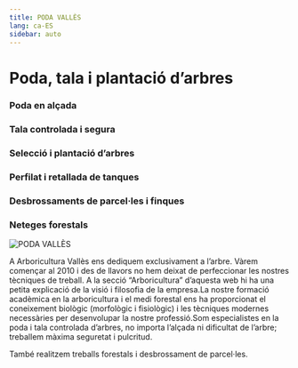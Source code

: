 ```yaml
---
title: PODA VALLÈS
lang: ca-ES
sidebar: auto
---
```


# Poda, tala i plantació d’arbres

### Poda en alçada
### Tala controlada i segura
### Selecció i plantació d’arbres
### Perfilat i retallada de tanques
### Desbrossaments de parcel·les i finques
### Neteges forestals

![PODA VALLÈS](/img/prune-1920x1200.jpeg)

A Arboricultura Vallès ens dediquem exclusivament a l’arbre. Vàrem començar al 2010 i des de llavors no hem deixat de perfeccionar les nostres tècniques de treball. A la secció “Arboricultura” d’aquesta web hi ha una petita explicació de la visió i filosofia de la empresa.La nostre formació acadèmica en la arboricultura i el medi forestal ens ha proporcionat el coneixement biològic  (morfològic i fisiològic) i les tècniques modernes necessàries per desenvolupar la nostre professió.Som especialistes en la poda i tala controlada d’arbres, no importa l’alçada ni dificultat de l’arbre; treballem màxima seguretat i pulcritud.

També realitzem treballs forestals i desbrossament de parcel·les.